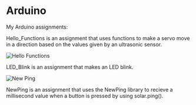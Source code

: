 # Arduino
My Arduino assignments:



Hello_Functions is an assignment that uses functions to make a servo move in a direction based on the values given by an ultrasonic sensor.

![Hello Functions](Hello_Functions/Hello_Functions_Fritzing.fzz)

LED_Blink is an assignment that makes an LED blink.

![New Ping](New_Ping/New_Ping_Fritzing.fzz)

NewPing is an assignment that uses the NewPing library to recieve a millisecond value when a button is pressed by using solar.ping().
